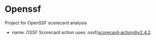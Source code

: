 # Openssf
Project for OpenSSF scorecard analysis
- name: OSSF Scorecard action
  uses: ossf/scorecard-action@v2.4.2
